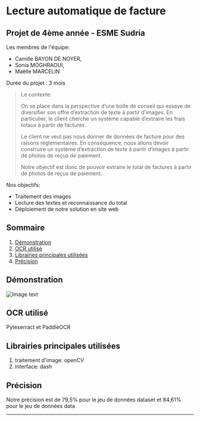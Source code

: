 # Lecture automatique de facture 
## Projet de 4ème année - ESME Sudria
Les membres de l'équipe:
* Camille BAYON DE NOYER, 
* Sonia MOGHRAOUI, 
* Maëlle MARCELIN

Durée du projet : 3 mois

> Le contexte:  
> 
> On se place dans la perspective d’une boîte de conseil qui essaye de diversifier son offre d’extraction de texte à partir d’images. En particulier, le client cherche un système capable d’extraire les frais totaux à partir de factures. 
> 
> Le client ne veut pas nous donner de données de facture pour des raisons réglementaires. En conséquence, nous allons devoir construire un système d’extraction de texte à partir d’images à partir de photos de reçus de paiement.
> 
> Notre objectif est donc de pouvoir extraire le total de factures à partir de photos de reçus de paiement.

Nos objectifs:
*	Traitement des images
*	Lecture des textes et reconnaissance du total
*	Déploiement de notre solution en site web

## Sommaire
1. [Démonstration](#demo)
2. [OCR utilisé](#ocr)
3. [Librairies principales utilisées](#lib)
4. [Précision](#accuracy)


## Démonstration <a name="demo"></a>
![Image text](/asset/git/interfaceGIF.gif)

## OCR utilisé <a name="ocr"></a>
Pyteserract et PaddleOCR

## Librairies principales utilisées <a name="lib"></a>
1. traitement d'image: openCV
2. interface: dash

## Précision <a name="accuracy"></a>
Notre précision est de 79,5% pour le jeu de données dataset et 84,61% pour le jeu de données data


<hr>
